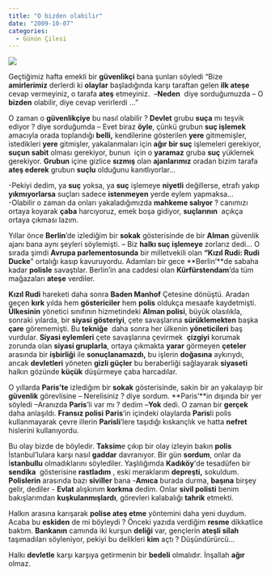 ```yaml
---
title: "O bizden olabilir"
date: "2009-10-07"
categories: 
  - Günün Çilesi
---
```


![](../uploads/image/polis.jpg)

Geçtiğimiz hafta emekli bir **güvenlikçi** bana şunları söyledi “Bize **amirlerimiz** derlerdi ki **olaylar** başladığında karşı taraftan gelen **ilk ateşe** cevap vermeyiniz, o tarafa **ateş** etmeyiniz.  –**Neden**  diye sorduğumuzda – O **bizden** olabilir, diye cevap verirlerdi ...”

O zaman o **güvenlikçiye** bu nasıl olabilir ? **Devlet** grubu **suça** mı teşvik ediyor ? diye sorduğumda – Evet biraz **öyle**, çünkü grubun **suç işlemek** amacıyla orada toplandığı **belli,** kendilerine gösterilen **yere** gitmemişler, istedikleri **yere** gitmişler, yakalanmaları için **ağır bir suç** işlemeleri gerekiyor, **suçun sabit** olması gerekiyor, bunun  için o **yaramaz** gruba **suç** yüklemek gerekiyor. **Grubun** içine gizlice **sızmış** olan **ajanlarımız** oradan bizim tarafa **ateş ederek** grubun **suçlu** olduğunu kanıtlıyorlar…

\-Pekiyi dedim, ya **suç** yoksa, ya **suç** işlemeye **niyetli** değillerse, etrafı yakıp **yıkmıyorlarsa** suçları sadece **istenmeyen** yerde eylem yapmaksa…  
\-Olabilir o zaman da onları yakaladığımızda **mahkeme salıyor** ? canımızı ortaya koyarak **çaba** harcıyoruz, emek boşa gidiyor, **suçlarının**  açıkça ortaya çıkması lazım.

Yıllar önce **Berlin**’de izlediğim bir **sokak** gösterisinde de bir **Alman** güvenlik ajanı bana aynı şeyleri söylemişti. – Biz **halkı suç işlemeye** zorlarız dedi… O sırada şimdi **Avrupa parlementosunda** bir milletvekili olan **“Kızıl Rudi: Rudi Ducke**” ortalığı kasıp kavuruyordu. Adamları bir gece **Berlin’**de sabaha kadar **polisle** savaştılar. Berlin’in ana caddesi olan **Kürfürstendam**’da tüm mağazaları **ateşe** verdiler.

**Kızıl Rudi** hareketi daha sonra **Baden Manhof** Çetesine dönüştü. Aradan geçen **kırk** yılda hem **göstericiler** hem **polis** oldukça mesaafe kaydetmişti. **Ülkesinin** yönetici sınıfının hizmetindeki **Alman polisi**, büyük olasılıkla, sonraki yılarda, bir **siyasi gösteriyi**, çete savaşlarına **sürüklemekten** başka **çare** görememişti. Bu **tekniğe**  daha sonra her ülkenin **yöneticileri** baş vurdular. **Siyasi eylemleri** çete savaşlarına çevirmek  **çizgiyi** korumak zorunda olan **siyasi gruplarla**, ortaya çıkmakta **yarar** görmeyen **çeteler** arasında bir **işbirliği** ile **sonuçlanamazdı,** bu işlerin **doğasına** aykırıydı, ancak **devletleri** yöneten **gizli güçler** bu beraberliği sağlayarak **siyaseti** halkın gözünde **küçük** düşürmeye çaba harcadılar.   

O yıllarda **Paris’te** izlediğım bir **sokak** gösterisinde, sakin bir an yakalayıp bir **güvenlik** görevlisine – Nerelisiniz ? diye sordum. **Paris’**in dışında bir yer söyledi –Aranızda **Paris**’li var mı ? dedim –**Yok** dedi. O zaman bir **gerçek** daha anlaşıldı. **Fransız polisi** **Paris**’in içindeki olaylarda **Paris**li polis kullanmayarak çevre illerin **Parisli**’lere taşıdığı kıskançlık ve hatta **nefret** hislerini kullanıyordu.

Bu olay bizde de böyledir. **Taksim**e çıkıp bir olay izleyin bakın **polis** İstanbul’lulara karşı nasıl **gaddar** davranıyor. Bir gün **sordum**, onlar da İ**stanbullu** olmadıklarını söylediler. Yaşlılığımda **Kadıköy**'de tesadüfen bir **sendika**  gösterisine **rastladım** , eski meraklarım **depreşti,** sokuldum. **Polislerin** arasında bazı **siviller** bana -**Amıca** burada durma, **başına** birşey gelir, dediler - **Evlat** alışkınım **korkma** dedim. Onlar **sivil polisti** benim bakışlarımdan **kuşkulanmışlardı**, görevleri kalabalığı **tahrik** etmekti.

Halkın arasına karışarak **polise ateş etme** yöntemini daha yeni duydum. Acaba bu **eskiden** de mi böyleydi ? Önceki yazıda verdiğim **resme** dikkatlice baktım. **Bankanın** camında iki kurşun **deliği** var, gençlerin **ateşli silah** taşımadıları söyleniyor, pekiyi bu delikleri **kim** açtı ? Düşündürürcü…

Halkı **devletle** karşı karşıya getirmenin bir **bedeli** olmalıdır. İnşallah **ağır** olmaz.
